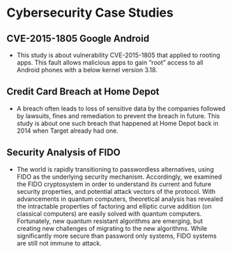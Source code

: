 # Cybersecurity Case Studies
## CVE-2015-1805 Google Android
- This study is about vulnerability CVE-2015-1805 that applied to rooting apps. This fault allows malicious apps to gain “root” access to all Android phones with a below kernel version 3.18.

## Credit Card Breach at Home Depot
- A breach often leads to loss of sensitive data by the companies followed by lawsuits, fines and remediation to prevent the breach in future. This study is about one such breach that happened at Home Depot back in 2014 when Target already had one.

## Security Analysis of FIDO
- The world is rapidly transitioning to passwordless alternatives, using FIDO as the underlying security mechanism. Accordingly, we examined the FIDO cryptosystem in order to understand its current and future security properties, and potential attack vectors of the protocol. With advancements in quantum computers, theoretical analysis has revealed the intractable properties of factoring and elliptic curve addition (on classical computers) are easily solved with quantum computers. Fortunately, new quantum resistant algorithms are emerging, but creating new challenges of migrating to the new algorithms. While significantly more secure than password only systems, FIDO systems are still not immune to attack. 
